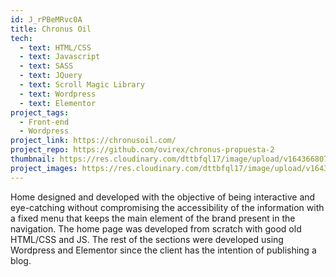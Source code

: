 ```yaml
---
id: J_rPBeMRvc0A
title: Chronus Oil
tech:
  - text: HTML/CSS
  - text: Javascript
  - text: SASS
  - text: JQuery
  - text: Scroll Magic Library
  - text: Wordpress
  - text: Elementor
project_tags:
  - Front-end
  - Wordpress
project_link: https://chronusoil.com/
project_repo: https://github.com/ovirex/chronus-propuesta-2
thumbnail: https://res.cloudinary.com/dttbfql17/image/upload/v1643668078/chronus/CHRONUS-350px_cyityy.jpg
project_images: https://res.cloudinary.com/dttbfql17/image/upload/v1643408852/chronus/image1_w3ib2e.jpg
---
```

Home designed and developed with the objective of being interactive and eye-catching without compromising the accessibility of the information with a fixed menu that keeps the main element of the brand present in the navigation. The home page was developed from scratch with good old HTML/CSS and JS. The rest of the sections were developed using Wordpress and Elementor since the client has the intention of publishing a blog.